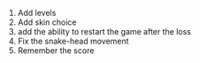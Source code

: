 1. Add levels
2. Add skin choice
3. add the ability to restart the game after the loss
4. Fix the snake-head movement
5. Remember the score
